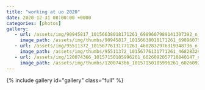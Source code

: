 ```yaml
---
title: "working at uo 2020"
date: 2020-12-31 08:00:00 +0000
categories: [photos]
gallery:
   - url: /assets/img/90945817_10156638018171261_6989607989141307392_n_10156638018166261.jpg
     image_path: /assets/img/thumbs/90945817_10156638018171261_6989607989141307392_n_10156638018166261.png
   - url: /assets/img/95511372_10156776131771261_4682832976319348736_n_10156776131766261.jpg
     image_path: /assets/img/thumbs/95511372_10156776131771261_4682832976319348736_n_10156776131766261.png
   - url: /assets/img/120074366_10157150185996261_6026092057718840147_n_10157150185991261.jpg
     image_path: /assets/img/thumbs/120074366_10157150185996261_6026092057718840147_n_10157150185991261.png
---
```

{% include gallery id="gallery" class="full" %}